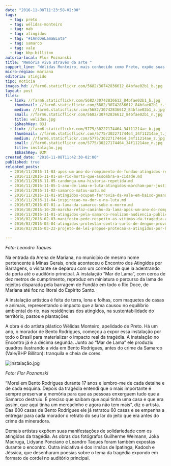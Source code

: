 ```yaml
---
date: "2016-11-08T11:23:58-02:00"
tags:
  - tag: preto
  - tag: wélidas-monteiro
  - tag: mab
  - tag: atingidos
  - tag: "#1AnoDeLamaELuta"
  - tag: samarco
  - tag: vale
  - tag: bhp-billiton
autoria-local: Flor Poznanski
title: "Memória viva através da arte "
support_line: "Wélidas Monteiro, mais conhecido como Preto, expõe suas recordações de 17 anos em que viveu em Bento Rodrigues por meio de instalação artística"
micro-regiao: mariana
editoria: atingido
tipo: noticia
images_hd: //farm6.staticflickr.com/5682/30742836612_84bfae02b1_b.jpg
layout: post
files:
  - link: //farm6.staticflickr.com/5682/30742836612_84bfae02b1_b.jpg
    thumbnail: //farm6.staticflickr.com/5682/30742836612_84bfae02b1_t.jpg
    medium: //farm6.staticflickr.com/5682/30742836612_84bfae02b1_z.jpg
    small: //farm6.staticflickr.com/5682/30742836612_84bfae02b1_n.jpg
    title: welidas.jpg
    $$hashKey: 03J
  - link: //farm6.staticflickr.com/5775/30227174464_34f11214ae_b.jpg
    thumbnail: //farm6.staticflickr.com/5775/30227174464_34f11214ae_t.jpg
    medium: //farm6.staticflickr.com/5775/30227174464_34f11214ae_z.jpg
    small: //farm6.staticflickr.com/5775/30227174464_34f11214ae_n.jpg
    title: instalação.jpg
    $$hashKey: 03M
created_date: "2016-11-08T11:42:30-02:00"
published: true
releated_posts:
  - 2016/11/2016-11-03-apos-um-ano-do-rompimento-de-fundao-atingidos-realizam-encontro-em-mariana.md
  - 2016/11/2016-11-01-um-rio-morto-que-assombra-a-cidade.md
  - 2016/11/2016-11-05-candonga-uma-historia-repetida.md
  - 2016/11/2016-11-05-1-ano-de-lama-e-luta-atingidos-marcham-por-justica-em-bento-rodrigues.md
  - 2016/11/2016-11-02-samarco-matou-uatu.md
  - 2016/11/2016-11-01-atingidos-ocupam-ferrovia-da-vale-em-baixo-guandu-es.md
  - 2016/11/2016-11-04-inspiracao-na-dor-e-na-luta.md
  - 2016/07/2016-07-01-a-lama-da-samarco-sobe-o-morro.md
  - 2016/10/2016-10-28-marcha-refaz-caminho-da-lama-apos-um-ano-do-rompimento-de-fundao.md
  - 2016/11/2016-11-01-atingidos-pela-samarco-realizam-audiencia-publica-com-cdh-da-camara-federal.md
  - 2016/02/2016-02-03-manifesto-pede-respeito-as-vitimas-da-tragedia-ambiental-de-mariana.md
  - 2016/03/2016-03-04-atingidos-protestam-contra-surto-de-dengue-provocado-pela-samarco.md
  - 2016/03/2016-03-23-projeto-de-lei-propoe-protecao-a-atingidos-por-barragens-em-mg.md

---
```

<p><em>Foto: Leandro Taques</em></p>

<p>Na entrada da Arena de Mariana, no munic&iacute;pio de mesmo nome pertencente &agrave; Minas Gerais, onde aconteceu o Encontro dos Atingidos por Barragens, o visitante se deparou com um corredor de que ia adentrando da porta at&eacute; o audit&oacute;rio principal. A instala&ccedil;&atilde;o &ldquo;Mar de Lama&rdquo;, com cerca de dez metros de cumprimento, reproduz em miniatura o percurso da lama de rejeitos disparada pela barragem de Fund&atilde;o em todo o Rio Doce, de Mariana at&eacute; foz no litoral do Espirito Santo.</p>

<p>A instala&ccedil;&atilde;o art&iacute;stica &eacute; feita de terra, lona e folhas, com maquetes de casas e animais, representando o impacto que a lama causou no equil&iacute;brio ambiental do rio, nas resid&ecirc;ncias dos atingidos, na sustentabilidade do territ&oacute;rio, pastos e planta&ccedil;&otilde;es.</p>

<p>A obra &eacute; do artista pl&aacute;stico W&eacute;lidas Monteiro, apelidado de Preto. H&aacute; um ano, o morador de Bento Rodrigues, come&ccedil;ou a expor essa instala&ccedil;&atilde;o por todo o Brasil para materializar o impacto real da trag&eacute;dia. A instala&ccedil;&atilde;o no Encontro j&aacute; &eacute; a d&eacute;cima segunda. Junto ao &ldquo;Mar de Lama&rdquo; ele produziu quadros ilustrando a vida em Bento Rodrigues, antes do crime da Samarco (Vale/BHP Billiton): tranquila e cheia de cores.</p>

<p><img alt="instalação.jpg" src="//farm6.staticflickr.com/5775/30227174464_34f11214ae_b.jpg" /></p>

<p><em>Foto: Flor&nbsp;Poznanski</em></p>

<p>&ldquo;Morei em Bento Rodrigues durante 17 anos e lembro-me de cada detalhe e de cada esquina. Depois da trag&eacute;dia entendi que o mais importante &eacute; sempre preservar a mem&oacute;ria para que as pessoas enxerguem tudo que a Samarco destruiu. &Eacute; preciso que saibam que aqui tinha uma casa e que era assim, que aqui tinha um mercadinho e agora n&atilde;o tem mais&rdquo;, diz o artista. Das 600 casas de Bento Rodrigues ele j&aacute; retratou 60 casas e se empenha a entregar para cada morador o retrato do seu lar do jeito que era antes do crime da mineradora.</p>

<p>Demais artistas exp&otilde;em suas manifesta&ccedil;&otilde;es de solidariedade com os atingidos da trag&eacute;dia. As obras dos fot&oacute;grafos Guilherme Weimann, Joka Madruga, Lidyane Ponciano e Leandro Taques foram tamb&eacute;m expostas durante o encontro. Outra iniciativa &eacute; dos irm&atilde;os de Ipatinga, Kadosh e J&eacute;ssica, que desenharam poesias sobre o tema da trag&eacute;dia expondo em formato de cordel no audit&oacute;rio principal.&nbsp;</p>
